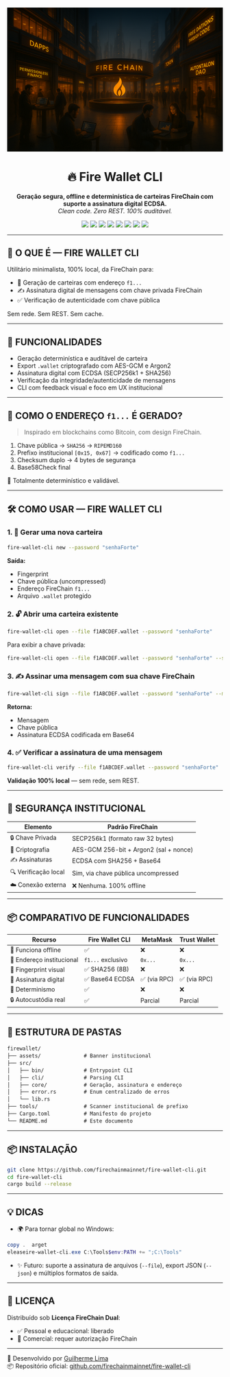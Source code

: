 <p align="center">
  <img src="assets/banner.png" alt="Fire Wallet CLI Banner" />
</p>

<h1 align="center">🔥 Fire Wallet CLI</h1>
<p align="center">
  <strong>Geração segura, offline e determinística de carteiras FireChain com suporte a assinatura digital ECDSA.</strong><br />
  <em>Clean code. Zero REST. 100% auditável.</em>
</p>

<p align="center">
  <img src="https://img.shields.io/badge/Fire%20Wallet%20CLI-v0.1.0-orange?style=for-the-badge&logo=firefox-browser&logoColor=white" />
  <img src="https://img.shields.io/badge/Prefixo%20FireChain-f1-blue?style=for-the-badge&logo=flame&logoColor=white" />
  <img src="https://img.shields.io/badge/Fingerprint-8B%20SHA256-green?style=for-the-badge&logo=fingerprint&logoColor=white" />
  <img src="https://img.shields.io/badge/Criptografia-SECP256k1%7CSHA256%7CRIPEMD160-critical?style=for-the-badge&logo=keycdn&logoColor=white" />
  <img src="https://img.shields.io/badge/Assinaturas-ECDSA%20%7C%20Base64-4CAF50?style=for-the-badge&logo=signature&logoColor=white" />
  <img src="https://img.shields.io/badge/Offline-100%25%20Sem%20REST-6A5ACD?style=for-the-badge&logo=wifi-off&logoColor=white" />
  <img src="https://img.shields.io/badge/Auditoria-100%25%20local-9B59B6?style=for-the-badge&logo=vercel&logoColor=white" />
  <img src="https://img.shields.io/badge/Determinismo-Garantido-3B82F6?style=for-the-badge&logo=sync&logoColor=white" />
</p>

---

## 🚀 O QUE É — FIRE WALLET CLI

Utilitário minimalista, 100% local, da FireChain para:

- 🔐 Geração de carteiras com endereço `f1...`
- ✍️ Assinatura digital de mensagens com chave privada FireChain
- ✅ Verificação de autenticidade com chave pública

Sem rede. Sem REST. Sem cache.

---

## 🔐 FUNCIONALIDADES

- Geração determinística e auditável de carteira
- Export `.wallet` criptografado com AES-GCM e Argon2
- Assinatura digital com ECDSA (SECP256k1 + SHA256)
- Verificação da integridade/autenticidade de mensagens
- CLI com feedback visual e foco em UX institucional

---

## 🧠 COMO O ENDEREÇO `f1...` É GERADO?

> Inspirado em blockchains como Bitcoin, com design FireChain.

1. Chave pública → `SHA256` → `RIPEMD160`
2. Prefixo institucional `[0x15, 0x67]` → codificado como `f1...`
3. Checksum duplo → 4 bytes de segurança
4. Base58Check final

🧠 Totalmente determinístico e validável.

---

## 🛠️ COMO USAR — FIRE WALLET CLI

### 1. 🔧 Gerar uma nova carteira

```bash
fire-wallet-cli new --password "senhaForte"
```

**Saída:**
- Fingerprint
- Chave pública (uncompressed)
- Endereço FireChain `f1...`
- Arquivo `.wallet` protegido

### 2. 🔓 Abrir uma carteira existente

```bash
fire-wallet-cli open --file f1ABCDEF.wallet --password "senhaForte"
```

Para exibir a chave privada:

```bash
fire-wallet-cli open --file f1ABCDEF.wallet --password "senhaForte" --show-private
```

### 3. ✍️ Assinar uma mensagem com sua chave FireChain

```bash
fire-wallet-cli sign --file f1ABCDEF.wallet --password "senhaForte" --message "teste de assinatura"
```

**Retorna:**
- Mensagem
- Chave pública
- Assinatura ECDSA codificada em Base64

### 4. ✅ Verificar a assinatura de uma mensagem

```bash
fire-wallet-cli verify --file f1ABCDEF.wallet --password "senhaForte"   --message "teste de assinatura"   --signature "MEUCIQC2...gQ=="
```

**Validação 100% local** — sem rede, sem REST.

---

## 🔐 SEGURANÇA INSTITUCIONAL

| Elemento              | Padrão FireChain                    |
|-----------------------|--------------------------------------|
| 🔒 Chave Privada      | SECP256k1 (formato raw 32 bytes)    |
| 🔁 Criptografia        | AES-GCM 256-bit + Argon2 (sal + nonce) |
| ✍️ Assinaturas         | ECDSA com SHA256 + Base64           |
| 🔍 Verificação local   | Sim, via chave pública uncompressed |
| ☁️ Conexão externa     | ❌ Nenhuma. 100% offline             |

---

## 📦 COMPARATIVO DE FUNCIONALIDADES

| Recurso                    | Fire Wallet CLI | MetaMask | Trust Wallet |
|----------------------------|-----------------|----------|--------------|
| 📡 Funciona offline        | ✅               | ❌       | ❌           |
| 🔗 Endereço institucional  | `f1...` exclusivo| `0x...`  | `0x...`      |
| 🧠 Fingerprint visual      | ✅ SHA256 (8B)   | ❌       | ❌           |
| 🔐 Assinatura digital      | ✅ Base64 ECDSA  | ✅ (via RPC) | ✅ (via RPC) |
| 🔁 Determinismo            | ✅               | ❌       | ❌           |
| 🔒 Autocustódia real       | ✅               | Parcial  | Parcial      |

---

## 📂 ESTRUTURA DE PASTAS

```txt
firewallet/
├── assets/              # Banner institucional
├── src/
│   ├── bin/             # Entrypoint CLI
│   ├── cli/             # Parsing CLI
│   ├── core/            # Geração, assinatura e endereço
│   ├── error.rs         # Enum centralizado de erros
│   └── lib.rs
├── tools/               # Scanner institucional de prefixo
├── Cargo.toml           # Manifesto do projeto
└── README.md            # Este documento
```

---

## 📦 INSTALAÇÃO

```bash
git clone https://github.com/firechainmainnet/fire-wallet-cli.git
cd fire-wallet-cli
cargo build --release
```

---

## 💡 DICAS

- 🌍 Para tornar global no Windows:
```powershell
copy .	arget
eleaseire-wallet-cli.exe C:\Tools$env:PATH += ";C:\Tools"
```

- ✨ Futuro: suporte a assinatura de arquivos (`--file`), export JSON (`--json`) e múltiplos formatos de saída.

---

## 📄 LICENÇA

Distribuído sob **Licença FireChain Dual**:

- ✅ Pessoal e educacional: liberado
- 💼 Comercial: requer autorização FireChain

---

👤 Desenvolvido por [Guilherme Lima](https://www.linkedin.com/in/guilhermelimadev-web3/)  
📦 Repositório oficial: [github.com/firechainmainnet/fire-wallet-cli](https://github.com/firechainmainnet/fire-wallet-cli)